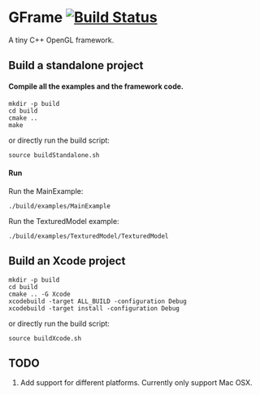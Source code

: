 # GFrame [![Build Status](https://travis-ci.org/xuzebin/GFrame.svg?branch=master)](https://travis-ci.org/xuzebin/GFrame)
A tiny C++ OpenGL framework.

## Build a standalone project
#### Compile all the examples and the framework code.

```
mkdir -p build
cd build
cmake ..
make
```

or directly run the build script:

```
source buildStandalone.sh
```

#### Run
Run the MainExample:

```
./build/examples/MainExample
```

Run the TexturedModel example:

```        
./build/examples/TexturedModel/TexturedModel
```

## Build an Xcode project 

```
mkdir -p build
cd build
cmake .. -G Xcode
xcodebuild -target ALL_BUILD -configuration Debug
xcodebuild -target install -configuration Debug    
```

or directly run the build script:

```
source buildXcode.sh
```        

## TODO
1. Add support for different platforms. Currently only support Mac OSX.
